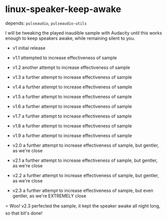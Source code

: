 # linux-speaker-keep-awake

depends: ``pulseaudio``, ``pulseaudio-utils``

I will be tweaking the played inaudible sample with Audacity until this works enough to keep speakers awake, while remaining silent to you.

- v1 initial release

- v1.1 attempted to increase effectiveness of sample

- v1.2 another attempt to increase effectiveness of sample

- v1.3 a further attempt to increase effectiveness of sample

- v1.4 a further attempt to increase effectiveness of sample

- v1.5 a further attempt to increase effectiveness of sample

- v1.6 a further attempt to increase effectiveness of sample

- v1.7 a further attempt to increase effectiveness of sample

- v1.8 a further attempt to increase effectiveness of sample

- v1.9 a further attempt to increase effectiveness of sample

- v2.0 a further attempt to increase effectiveness of sample, but gentler, as we're close

- v2.1 a further attempt to increase effectiveness of sample, but gentler, as we're close

- v2.2 a further attempt to increase effectiveness of sample, but gentler, as we're close

- v2.3 a further attempt to increase effectiveness of sample, but even gentler, as we're EXTREMELY close

⭐ Woo! v2.3 perfected the sample, it kept the speaker awake all night long, so that bit's done!
